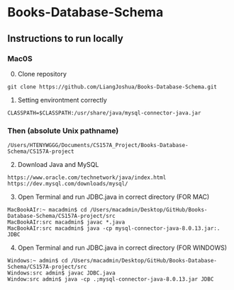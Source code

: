# Books-Database-Schema
## Instructions to run locally 
### Mac0S

0) Clone repository 

```
git clone https://github.com/LiangJoshua/Books-Database-Schema.git
```

1) Setting environtment correctly
```
CLASSPATH=$CLASSPATH:/usr/share/java/mysql-connector-java.jar
```
### Then (absolute Unix pathname)
```
/Users/HTENYWGGG/Documents/CS157A_Project/Books-Database-Schema/CS157A-project
```

2) Download Java and MySQL 

````
https://www.oracle.com/technetwork/java/index.html
https://dev.mysql.com/downloads/mysql/
````

3) Open Terminal and run JDBC.java in correct directory (FOR MAC)
````
MacBookAIr:~ macadmin$ cd /Users/macadmin/Desktop/GitHub/Books-Database-Schema/CS157A-project/src 
MacBookAIr:src macadmin$ javac *.java
MacBookAIr:src macadmin$ java -cp mysql-connector-java-8.0.13.jar:. JDBC
````

4) Open Terminal and run JDBC.java in correct directory (FOR WINDOWS)
````
Windows:~ admin$ cd /Users/macadmin/Desktop/GitHub/Books-Database-Schema/CS157A-project/src 
Windows:src admin$ javac JDBC.java
Window:src admin$ java -cp .;mysql-connector-java-8.0.13.jar JDBC
````